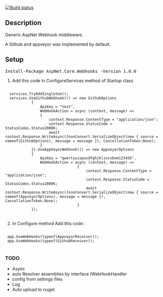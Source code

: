 ﻿[![Build status](https://ci.appveyor.com/api/projects/status/ti7qlv5ekc535k85?svg=true)](https://ci.appveyor.com/project/Fazzani/aspnetcore-webhook)

## Description
<p>Generic AspNet Webhook middleware.</p>
<p>A Github and appveyor was implemented by default.</p>

## Setup
<pre>Install-Package AspNet.Core.Webhooks -Version 1.0.0</pre>

1. Add this code in ConfigureServices method of Startup class
<pre>
<code>
  services.TryAddSingleton<IHttpContextAccessor, HttpContextAccessor>();
  services.UseGithubWebhook(() => new GithubOptions
            {
                ApiKey = "test",
                WebHookAction = async (context, message) =>
                {
                    context.Response.ContentType = "application/json";
                    context.Response.StatusCode = StatusCodes.Status200OK;
                    await context.Response.WriteAsync(JsonConvert.SerializeObject(new { source = nameof(GithubOptions), message = message }), CancellationToken.None);
                }
            }).UseAppVeyorWebhook(() => new AppveyorOptions
            {
                ApiKey = "qwertyuiopasdfghjklzxcvbnm123456",
                WebHookAction = async (context, message) =>
                                 {
                                     context.Response.ContentType = "application/json";
                                     context.Response.StatusCode = StatusCodes.Status200OK;
                                     await context.Response.WriteAsync(JsonConvert.SerializeObject(new { source = nameof(AppveyorOptions), message = message }), CancellationToken.None);
                                 }
            });
</code>
</pre>

2. In Configure method Add this code :
<pre>
<code>
 app.UseWebHooks(typeof(AppveyorReceiver));
 app.UseWebHooks(typeof(GithubReceiver));
</code>
</pre>
### TODO

* Async
* auto Resolver assemblies by interface IWebHookHandler
* config from settings files
* Log
* Auto upload to nuget